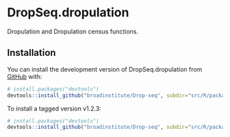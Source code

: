 
# DropSeq.dropulation

<!-- badges: start -->
<!-- badges: end -->

Dropulation and Dropulation census functions.

## Installation

You can install the development version of DropSeq.dropulation from [GitHub](https://github.com/) with:

``` r
# install.packages("devtools")
devtools::install_github("broadinstitute/Drop-seq", subdir="src/R/packages/DropSeq.dropulation")
```

To install a tagged version v1.2.3:

``` r
# install.packages("devtools")
devtools::install_github("broadinstitute/Drop-seq", subdir="src/R/packages/DropSeq.dropulation", ref="v1.2.3")
```

